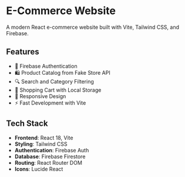 # E-Commerce Website

A modern React e-commerce website built with Vite, Tailwind CSS, and Firebase.

## Features

- 🔐 Firebase Authentication
- 🛍️ Product Catalog from Fake Store API
- 🔍 Search and Category Filtering
- 🛒 Shopping Cart with Local Storage
- 📱 Responsive Design
- ⚡ Fast Development with Vite

## Tech Stack

- **Frontend**: React 18, Vite
- **Styling**: Tailwind CSS
- **Authentication**: Firebase Auth
- **Database**: Firebase Firestore
- **Routing**: React Router DOM
- **Icons**: Lucide React

##